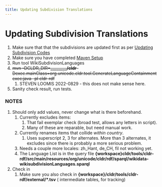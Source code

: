 ```yaml
---
title: Updating Subdivision Translations
---
```


# Updating Subdivision Translations

1. Make sure that that the subdivisions are updated first as per [Updating Subdivision Codes](https://cldr.unicode.org/development/updating-codes/updating-subdivision-codes)
2. Make sure you have completed [Maven Setup](https://cldr.unicode.org/development/maven)
3. Run tool WikiSubdivisionLanguages
4. ~~mvn \-DCLDR\_DIR\=**\_\_\_\_\_\_\_\_/cldr**\-Dexec.mainClass\=org.unicode.cldr.tool.GenerateLanguageContainment exec:java \-pl cldr\-rdf~~
	1. STEVEN LOOMIS 2022\-0829 \- this does not make sense here.
5. Sanity check result, run tests.

### NOTES
1. Should only add values, never change what is there beforehand.
	1. Currently excludes items:
		1. That fail exemplar check (broad test, allows any letters in script).
		2. Many of these are reparable, but need manual work.
	2. Currently renames items that collide *within country*.
		1. Uses superscript 2, 3 for alternates. More than 3 alternates, it excludes since there is probably a more serious problem.
	3. Needs a couple more locales: zh\_Hant, de\_CH, fil not working yet.
	4. The Language List is in the query file **{workspace}cldr/tools/cldr\-rdf/src/main/resources/org/unicode/cldr/rdf/sparql/wikidata\-wikisubdivisionLanguages.sparql**
2. Check in
	1. Make sure you also check in **{workspace}/cldr/tools/cldr\-rdf/external/\*.tsv** ( intermediate tables, for tracking)

